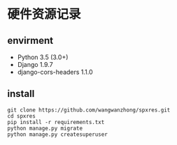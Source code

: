 # 硬件资源记录

## envirment
- Python 3.5 (3.0+)
- Django 1.9.7
- django-cors-headers 1.1.0

## install
    git clone https://github.com/wangwanzhong/spxres.git
    cd spxres
    pip install -r requirements.txt
    python manage.py migrate
    python manage.py createsuperuser